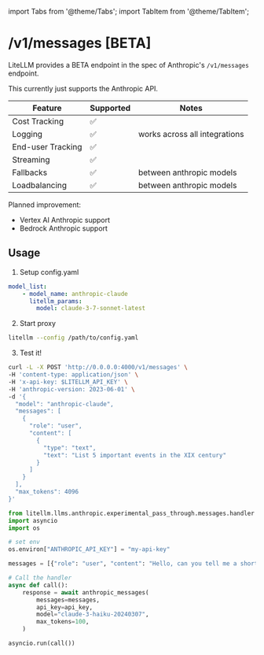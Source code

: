 import Tabs from '@theme/Tabs';
import TabItem from '@theme/TabItem';

# /v1/messages [BETA] 

LiteLLM provides a BETA endpoint in the spec of Anthropic's `/v1/messages` endpoint. 

This currently just supports the Anthropic API. 

| Feature | Supported | Notes | 
|-------|-------|-------|
| Cost Tracking | ✅ |  |
| Logging | ✅ | works across all integrations |
| End-user Tracking | ✅ | |
| Streaming | ✅ | |
| Fallbacks | ✅ | between anthropic models |
| Loadbalancing | ✅ | between anthropic models |

Planned improvement:
- Vertex AI Anthropic support
- Bedrock Anthropic support

## Usage 

<Tabs>
<TabItem label="PROXY" value="proxy">

1. Setup config.yaml

```yaml
model_list:
    - model_name: anthropic-claude
      litellm_params:
        model: claude-3-7-sonnet-latest
```

2. Start proxy 

```bash
litellm --config /path/to/config.yaml
```

3. Test it! 

```bash
curl -L -X POST 'http://0.0.0.0:4000/v1/messages' \
-H 'content-type: application/json' \
-H 'x-api-key: $LITELLM_API_KEY' \
-H 'anthropic-version: 2023-06-01' \
-d '{
  "model": "anthropic-claude",
  "messages": [
    {
      "role": "user",
      "content": [
        {
          "type": "text",
          "text": "List 5 important events in the XIX century"
        }
      ]
    }
  ],
  "max_tokens": 4096
}'
```
</TabItem>
<TabItem value="sdk" label="SDK">

```python
from litellm.llms.anthropic.experimental_pass_through.messages.handler import anthropic_messages
import asyncio 
import os 

# set env 
os.environ["ANTHROPIC_API_KEY"] = "my-api-key"

messages = [{"role": "user", "content": "Hello, can you tell me a short joke?"}]

# Call the handler
async def call(): 
    response = await anthropic_messages(
        messages=messages,
        api_key=api_key,
        model="claude-3-haiku-20240307",
        max_tokens=100,
    )

asyncio.run(call())
```

</TabItem>
</Tabs>